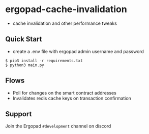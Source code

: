 # ergopad-cache-invalidation
- cache invalidation and other performance tweaks

## Quick Start
- create a .env file with ergopad admin username and password
```
$ pip3 install -r requirements.txt
$ python3 main.py
```

## Flows
- Poll for changes on the smart contract addresses
- Invalidates redis cache keys on transaction confirmation

## Support
Join the Ergopad `#development` channel on discord
